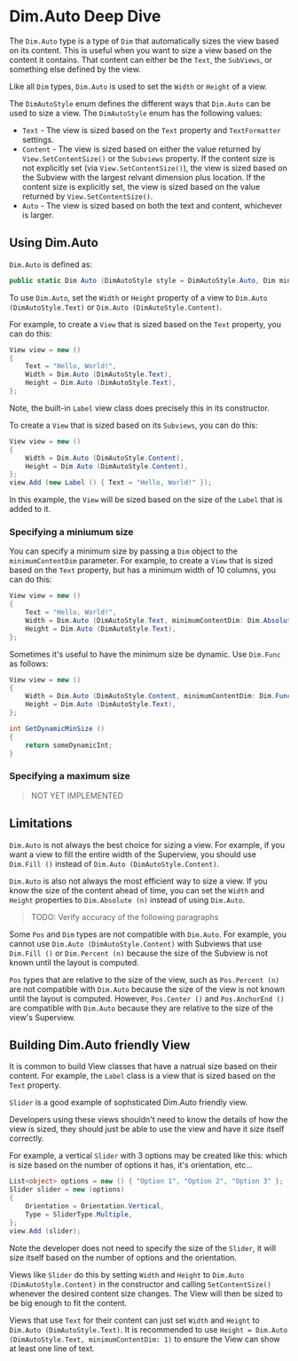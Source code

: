 # Dim.Auto Deep Dive

The `Dim.Auto` type is a type of `Dim` that automatically sizes the view based on its content. This is useful when you want to size a view based on the content it contains. That content can either be the `Text`, the `SubViews`, or something else defined by the view.

Like all `Dim` types, `Dim.Auto` is used to set the `Width` or `Height` of a view. 

The `DimAutoStyle` enum defines the different ways that `Dim.Auto` can be used to size a view. The `DimAutoStyle` enum has the following values:

* `Text` - The view is sized based on the `Text` property and `TextFormatter` settings.
* `Content` - The view is sized based on either the value returned by `View.SetContentSize()` or the `Subviews` property. If the content size is not explicitly set (via `View.SetContentSize()`), the view is sized based on the Subview with the largest relvant dimension plus location. If the content size is explicitly set, the view is sized based on the value returned by `View.SetContentSize()`.
* `Auto` -  The view is sized based on both the text and content, whichever is larger.

## Using Dim.Auto

`Dim.Auto` is defined as:

```cs
public static Dim Auto (DimAutoStyle style = DimAutoStyle.Auto, Dim minimumContentDim = null, Dim max = null)
```

To use `Dim.Auto`, set the `Width` or `Height` property of a view to `Dim.Auto (DimAutoStyle.Text)` or `Dim.Auto (DimAutoStyle.Content)`.


For example, to create a `View` that is sized based on the `Text` property, you can do this:

```cs
View view = new ()
{
    Text = "Hello, World!",
    Width = Dim.Auto (DimAutoStyle.Text),
    Height = Dim.Auto (DimAutoStyle.Text),
};
```

Note, the built-in `Label` view class does precisely this in its constructor.

To create a `View` that is sized based on its `Subviews`, you can do this:

```cs
View view = new ()
{
    Width = Dim.Auto (DimAutoStyle.Content),
    Height = Dim.Auto (DimAutoStyle.Content),
};
view.Add (new Label () { Text = "Hello, World!" });
```

In this example, the `View` will be sized based on the size of the `Label` that is added to it.

### Specifying a miniumum size

You can specify a minimum size by passing a `Dim` object to the `minimumContentDim` parameter. For example, to create a `View` that is sized based on the `Text` property, but has a minimum width of 10 columns, you can do this:

```cs
View view = new ()
{
    Text = "Hello, World!",
    Width = Dim.Auto (DimAutoStyle.Text, minimumContentDim: Dim.Absolute (10)), // Same as `minimumContentDim: 10`
    Height = Dim.Auto (DimAutoStyle.Text),
};
```

Sometimes it's useful to have the minimum size be dynamic. Use `Dim.Func` as follows:

```cs
View view = new ()
{
    Width = Dim.Auto (DimAutoStyle.Content, minimumContentDim: Dim.Func (GetDynamicMinSize)),
    Height = Dim.Auto (DimAutoStyle.Text),
};

int GetDynamicMinSize () 
{
    return someDynamicInt;
}
```

### Specifying a maximum size

> NOT YET IMPLEMENTED

## Limitations

`Dim.Auto` is not always the best choice for sizing a view. For example, if you want a view to fill the entire width of the Superview, you should use `Dim.Fill ()` instead of `Dim.Auto (DimAutoStyle.Content)`.

`Dim.Auto` is also not always the most efficient way to size a view. If you know the size of the content ahead of time, you can set the `Width` and `Height` properties to `Dim.Absolute (n)` instead of using `Dim.Auto`.

> TODO: Verify accuracy of the following paragraphs

Some `Pos` and `Dim` types are not compatible with `Dim.Auto`. For example, you cannot use `Dim.Auto (DimAutoStyle.Content)` with Subviews that use `Dim.Fill ()` or `Dim.Percent (n)` because the size of the Subview is not known until the layout is computed.

`Pos` types that are relative to the size of the view, such as `Pos.Percent (n)` are not compatible with `Dim.Auto` because the size of the view is not known until the layout is computed. However, `Pos.Center ()` and `Pos.AnchorEnd ()` are compatible with `Dim.Auto` because they are relative to the size of the view's Superview.

## Building Dim.Auto friendly View

It is common to build View classes that have a natrual size based on their content. For example, the `Label` class is a view that is sized based on the `Text` property. 

`Slider` is a good example of sophsticated Dim.Auto friendly view.

Developers using these views shouldn't need to know the details of how the view is sized, they should just be able to use the view and have it size itself correctly.

For example, a vertical `Slider` with 3 options may be created like this: which is size based on the number of options it has, it's orientation, etc... 

```cs
List<object> options = new () { "Option 1", "Option 2", "Option 3" };
Slider slider = new (options)
{
    Orientation = Orientation.Vertical,
    Type = SliderType.Multiple,
};
view.Add (slider);
```

Note the developer does not need to specify the size of the `Slider`, it will size itself based on the number of options and the orientation. 

Views like `Slider` do this by setting `Width` and `Height` to `Dim.Auto (DimAutoStyle.Content)` in the constructor and calling `SetContentSize()` whenever the desired content size changes. The View will then be sized to be big enough to fit the content.

Views that use `Text` for their content can just set `Width` and `Height` to `Dim.Auto (DimAutoStyle.Text)`. It is recommended to use `Height = Dim.Auto (DimAutoStyle.Text, minimumContentDim: 1)` to ensure the View can show at least one line of text.

